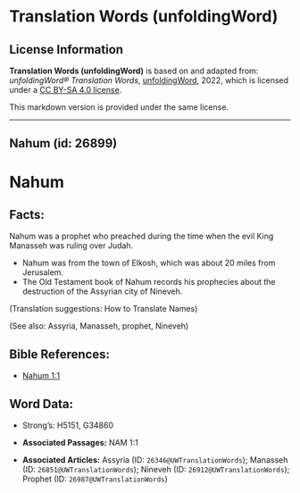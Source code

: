 # Translation Words (unfoldingWord)

## License Information

**Translation Words (unfoldingWord)** is based on and adapted from: _unfoldingWord® Translation Words_, [unfoldingWord](https://unfoldingword.org/utw), 2022, which is licensed under a [CC BY-SA 4.0 license](https://creativecommons.org/licenses/by-sa/4.0/legalcode.en).

This markdown version is provided under the same license.



--------------------------------

## Nahum (id: 26899)

Nahum
=====

Facts:
------

Nahum was a prophet who preached during the time when the evil King Manasseh was ruling over Judah.

* Nahum was from the town of Elkosh, which was about 20 miles from Jerusalem.
* The Old Testament book of Nahum records his prophecies about the destruction of the Assyrian city of Nineveh.

(Translation suggestions: How to Translate Names)

(See also: Assyria, Manasseh, prophet, Nineveh)

Bible References:
-----------------

* [Nahum 1:1](https://ref.ly/Nah1:1)

Word Data:
----------

* Strong’s: H5151, G34860

* **Associated Passages:** NAM 1:1
* **Associated Articles:** Assyria (ID: `26346@UWTranslationWords`); Manasseh (ID: `26851@UWTranslationWords`); Nineveh (ID: `26912@UWTranslationWords`); Prophet (ID: `26987@UWTranslationWords`)

